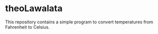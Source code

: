 # theoLawalata
This repository contains a simple program to convert temperatures from Fahrenheit to Celsius.
